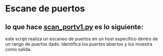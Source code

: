 # Escane de puertos

## lo que hace [scan_portv1.py](https://github.com/Chuyinnnnnnnnnnnn/LABORATORIOPIA/blob/master/Escaner_de_puertos/scan_portv1.py) es lo siguiente:

este script realiza un escaneo de puertos en un host específico dentro de un rango de puertos dado. Identifica los puertos abiertos y los muestra como salida.
